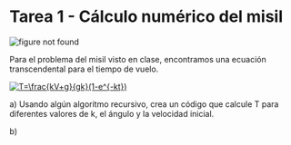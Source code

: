 # Tarea 1 - Cálculo numérico del misil

![figure not found](https://github.com/MecAnalitica/curso2018/blob/master/Tarea1/problem1.png)

Para el problema del misil visto en clase, encontramos una ecuación transcendental para el tiempo de vuelo.

<a href="https://www.codecogs.com/eqnedit.php?latex=T=\frac{kV&plus;g}{gk}(1-e^{-kt})" target="_blank"><img src="https://latex.codecogs.com/gif.latex?T=\frac{kV&plus;g}{gk}(1-e^{-kt})" title="T=\frac{kV+g}{gk}(1-e^{-kt})" /></a>

a) Usando algún algoritmo recursivo, crea un código que calcule T para diferentes valores de k, el ángulo y la velocidad inicial.

b) 
